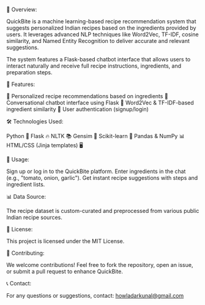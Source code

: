 📌 Overview:

QuickBite is a machine learning-based recipe recommendation system that suggests personalized Indian recipes based on the ingredients provided by users. It leverages advanced NLP techniques like Word2Vec, TF-IDF, cosine similarity, and Named Entity Recognition to deliver accurate and relevant suggestions.

The system features a Flask-based chatbot interface that allows users to interact naturally and receive full recipe instructions, ingredients, and preparation steps.

🚀 Features:

🍛 Personalized recipe recommendations based on ingredients
💬 Conversational chatbot interface using Flask
🧠 Word2Vec & TF-IDF-based ingredient similarity
🔐 User authentication (signup/login)

🛠️ Technologies Used:

Python 🐍 Flask 🔥 NLTK 📚 Gensim 🔡 Scikit-learn 🤖 Pandas & NumPy 📊 HTML/CSS (Jinja templates) 🖥️

🎯 Usage:

Sign up or log in to the QuickBite platform.
Enter ingredients in the chat (e.g., "tomato, onion, garlic").
Get instant recipe suggestions with steps and ingredient lists.

📊 Data Source:

The recipe dataset is custom-curated and preprocessed from various public Indian recipe sources.

📜 License:

This project is licensed under the MIT License.

🤝 Contributing:

We welcome contributions! Feel free to fork the repository, open an issue, or submit a pull request to enhance QuickBite.

📞 Contact:

For any questions or suggestions, contact: howladarkunal@gmail.com
